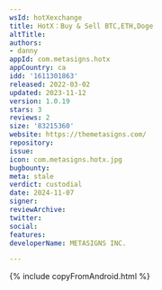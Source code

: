 ```yaml
---
wsId: hotXexchange
title: HotX：Buy & Sell BTC,ETH,Doge
altTitle: 
authors:
- danny
appId: com.metasigns.hotx
appCountry: ca
idd: '1611301863'
released: 2022-03-02
updated: 2023-11-12
version: 1.0.19
stars: 3
reviews: 2
size: '83215360'
website: https://themetasigns.com/
repository: 
issue: 
icon: com.metasigns.hotx.jpg
bugbounty: 
meta: stale
verdict: custodial
date: 2024-11-07
signer: 
reviewArchive: 
twitter: 
social: 
features: 
developerName: METASIGNS INC.

---
```


{% include copyFromAndroid.html %}
